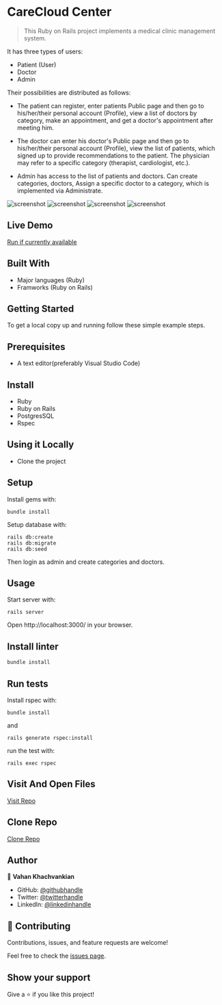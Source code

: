 # CareCloud Center

> This Ruby on Rails project implements a medical clinic management system.

It has three types of users:

- Patient (User)
- Doctor
- Admin

Their possibilities are distributed as follows:

- The patient can register, enter patients Public page and then go to his/her/their personal account (Profile), view a list of doctors by category, make an appointment, and get a doctor's appointment after meeting him.

- The doctor can enter his doctor's Public page and then go to his/her/their personal account (Profile), view the list of patients, which signed up to provide recommendations to the patient. The physician may refer to a specific category (therapist, cardiologist, etc.).

- Admin has access to the list of patients and doctors. Can create categories, doctors, Assign a specific doctor to a category, which is implemented via Administrate.

![screenshot](./app_screenshot1.png)
![screenshot](./app_screenshot4.png)
![screenshot](./app_screenshot2.png)
![screenshot](./app_screenshot3.png)

## Live Demo

[Run if currently available](https://healthcare-center-production.up.railway.app/)

## Built With

- Major languages (Ruby)
- Framworks (Ruby on Rails)

## Getting Started

To get a local copy up and running follow these simple example steps.

## Prerequisites

- A text editor(preferably Visual Studio Code)

## Install

- Ruby
- Ruby on Rails
- PostgresSQL
- Rspec

## Using it Locally

- Clone the project

## Setup

Install gems with:

```
bundle install
```

Setup database with:

```
rails db:create
rails db:migrate
rails db:seed
```

Then login as admin and create categories and doctors.

## Usage

Start server with:

```
rails server
```

Open http://localhost:3000/ in your browser.

## Install linter

```bash
bundle install
```

## Run tests

Install rspec with:

```
bundle install
```

and

```
rails generate rspec:install
```

run the test with:

```
rails exec rspec
```

## Visit And Open Files

[Visit Repo](https://github.com/Gegardus/healthcare-center)

## Clone Repo

[Clone Repo](https://github.com/Gegardus/healthcare-center.git)

## Author

👤 **Vahan Khachvankian**

- GitHub: [@githubhandle](https://github.com/Gegardus)
- Twitter: [@twitterhandle](https://twitter.com/Gegardus)
- LinkedIn: [@linkedinhandle](https://www.linkedin.com/in/vahan-khachvankian)

## 🤝 Contributing

Contributions, issues, and feature requests are welcome!

Feel free to check the [issues page](https://github.com/Gegardus/healthcare-center/issues).

## Show your support

Give a ⭐️ if you like this project!
